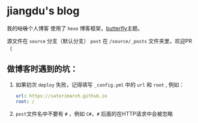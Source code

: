 # jiangdu's blog

我的~~垃圾~~个人博客
使用了 `hexo` 博客框架，[butterfly](https://github.com/jerryc127/hexo-theme-butterfly)主题。

源文件在 `source` 分支（默认分支）
`post` 在 `/source/_posts` 文件夹里，欢迎PR（

## 做博客时遇到的坑：

1. 如果初次 `deploy` 失败，记得填写 `_config.yml` 中的  `url` 和 `root` , 例如：

   ```yaml
   url: https://satorimarch.github.io
   root: /
   ```

2. `post`文件名中不要有 `#` ，例如 `C#`，`#` 后面的在HTTP请求中会被忽略